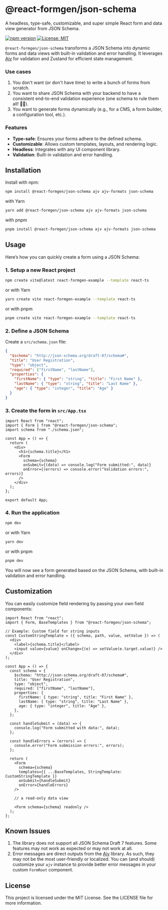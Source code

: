 # @react-formgen/json-schema

A headless, type-safe, customizable, and super simple React form and data view generator from JSON Schema.

[![npm version](https://badge.fury.io/js/@react-formgen%2Fjson-schema.svg)](https://badge.fury.io/js/@react-formgen%2Fjson-schema)
[![License: MIT](https://img.shields.io/badge/License-MIT-yellow.svg)](https://opensource.org/licenses/MIT)

`@react-formgen/json-schema` transforms a JSON Schema into dynamic forms and data views with built-in validation and error handling. It leverages [Ajv](https://ajv.js.org/) for validation and Zustand for efficient state management.

### Use cases

1. You don't want (or don't have time) to write a bunch of forms from scratch.
2. You want to share JSON Schema with your backend to have a consistent end-to-end validation experience (one schema to rule them all! 🧙‍♂️).
3. You want to generate forms dynamically (e.g., for a CMS, a form builder, a configuration tool, etc.).

### Features

- **Type-safe**: Ensures your forms adhere to the defined schema.
- **Customizable**: Allows custom templates, layouts, and rendering logic.
- **Headless**: Integrates with any UI component library.
- **Validation**: Built-in validation and error handling.

## Installation

Install with npm:

```bash
npm install @react-formgen/json-schema ajv ajv-formats json-schema
```

with Yarn

```bash
yarn add @react-formgen/json-schema ajv ajv-formats json-schema
```

with pnpm

```bash
pnpm install @react-formgen/json-schema ajv ajv-formats json-schema
```

## Usage

Here’s how you can quickly create a form using a JSON Schema:

### 1. Setup a new React project

```bash
npm create vite@latest react-formgen-example --template react-ts
```

or with Yarn

```bash
yarn create vite react-formgen-example --template react-ts
```

or with pnpm

```bash
pnpm create vite react-formgen-example --template react-ts
```

### 2. Define a JSON Schema

Create a `src/schema.json` file:

```json
{
  "$schema": "http://json-schema.org/draft-07/schema#",
  "title": "User Registration",
  "type": "object",
  "required": ["firstName", "lastName"],
  "properties": {
    "firstName": { "type": "string", "title": "First Name" },
    "lastName": { "type": "string", "title": "Last Name" },
    "age": { "type": "integer", "title": "Age" }
  }
}
```

### 3. Create the form in `src/App.tsx`

```tsx
import React from "react";
import { Form } from "@react-formgen/json-schema";
import schema from "./schema.json";

const App = () => {
  return (
    <div>
      <h1>{schema.title}</h1>
      <Form
        schema={schema}
        onSubmit={(data) => console.log("Form submitted:", data)}
        onError={(errors) => console.error("Validation errors:", errors)}
      />
    </div>
  );
};

export default App;
```

### 4. Run the application

```bash
npm dev
```

or with Yarn

```bash
yarn dev
```

or with pnpm

```bash
pnpm dev
```

You will now see a form generated based on the JSON Schema, with built-in validation and error handling.

## Customization

You can easily customize field rendering by passing your own field components:

```tsx
import React from "react";
import { Form, BaseTemplates } from "@react-formgen/json-schema";

// Example: Custom field for string inputs
const CustomStringTemplate = ({ schema, path, value, setValue }) => (
  <div>
    <label>{schema.title}</label>
    <input value={value} onChange={(e) => setValue(e.target.value)} />
  </div>
);

const App = () => {
  const schema = {
    $schema: "http://json-schema.org/draft-07/schema#",
    title: "User Registration",
    type: "object",
    required: ["firstName", "lastName"],
    properties: {
      firstName: { type: "string", title: "First Name" },
      lastName: { type: "string", title: "Last Name" },
      age: { type: "integer", title: "Age" },
    },
  };

  const handleSubmit = (data) => {
    console.log("Form submitted with data:", data);
  };

  const handleErrors = (errors) => {
    console.error("Form submission errors:", errors);
  };

  return (
    <Form
      schema={schema}
      templates={{ ...BaseTemplates, StringTemplate: CustomStringTemplate }}
      onSubmit={handleSubmit}
      onError={handleErrors}
    />

    // a read-only data view

    <Form schema={schema} readonly />
  );
};
```

## Known Issues

1. The library does not support all JSON Schema Draft 7 features. Some features may not work as expected or may not work at all.
2. Error messages are direct outputs from the [Ajv](https://ajv.js.org/) library. As such, they may not be the most user-friendly or localized. You can (and should) customize your `ajv` instance to provide better error messages in your custom `FormRoot` component.

## License

This project is licensed under the MIT License. See the LICENSE file for more information.
